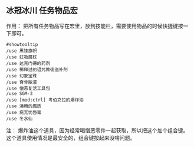

## 冰冠冰川 任务物品宏

作用： 把所有任务物品写在宏里，放到技能栏，需要使用物品的时候快捷键按一下即可。

```
#showtooltip
/use 黑锋旗帜
/use 虹吸魔杖
/use 达克门德的药剂
/use 稀释过的诅咒教徒滋补剂
/use 幻象宝珠
/use 脊骨脓液
/use 憎恶复活工具包
/use SGM-3
/use [mod:ctrl] 考伯克拉的爆炸油
/use 沸腾的魔质
/use 疣无忧唇膏
/use 冬水仙
```

注： 爆炸油这个道具，因为经常喝憎恶零件一起获取，所以把这个加个组合键。这个道具使用情况是最安全的，组合键按起来没啥问题。
